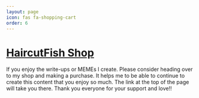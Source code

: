 ```yaml
---
layout: page
icon: fas fa-shopping-cart
order: 6
---
```


# [HaircutFish Shop](shop.haricutfish.com)

If you enjoy the write-ups or MEMEs I create.  Please consider heading over to my shop and making a purchase.  It helps me to be able to continue to create this content that you enjoy so much.  The link at the top of the page will take you there.  Thank you everyone for your support and love!!
